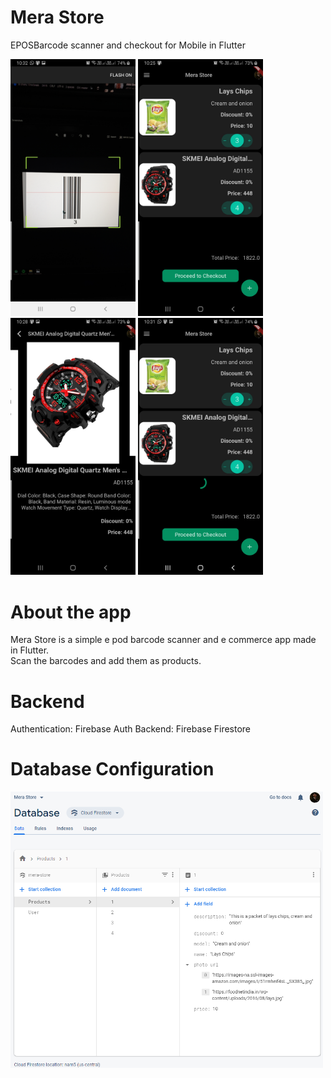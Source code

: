 # Mera Store

EPOSBarcode scanner and checkout for Mobile in Flutter

<img src="Screenshot_1.jpg" width=200>
<img src="Screenshot_2.jpg" width=200>
<img src="Screenshot_3.jpg" width=200>
<img src="Screenshot_4.jpg" width=200>

# About the app

Mera Store is a simple e pod barcode scanner and e commerce app made in Flutter.  
Scan the barcodes and add them as products.


# Backend
Authentication: Firebase Auth
Backend: Firebase Firestore

# Database Configuration
<img src="Database_config_1.png" width=500>
